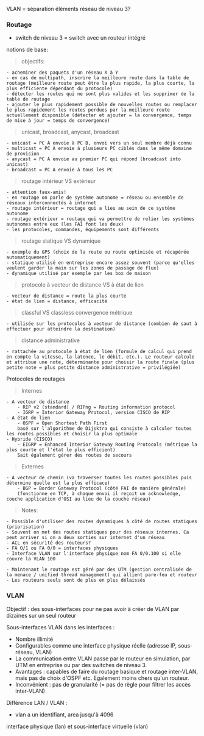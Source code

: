 VLAN = séparation
éléments réseau de niveau 3?

### Routage

- switch de niveau 3 = switch avec un routeur intégré

notions de base:

> objectifs:

    - acheminer des paquets d'un réseau X à Y
    - en cas de multipath, inscrire la meilleure route dans la table de routage (meilleure route peut être la plus rapide, la plus courte, la plus efficiente dépendant du protocole)
    - détecter les routes qui ne sont plus valides et les supprimer de la table de routage
    - ajouter le plus rapidement possible de nouvelles routes ou remplacer le plus rapidement les routes perdues par la meilleure route actuellement disponible (détecter et ajouter = la convergence, temps de mise à jour = temps de convergence)

> unicast, broadcast, anycast, broadcast

    - unicast = PC A envoie à PC B, envoi vers un seul membre déjà connu
    - multicast = PC A envoie à plusieurs PC ciblés dans le même domaine de provision
    - anycast = PC A envoie au premier PC qui répond (broadcast into unicast)
    - broadcast = PC A envoie à tous les PC

> routage intérieur VS extérieur

    - attention faux-amis!
    - en routage on parle de système autonome = réseau ou ensemble de réseaux interconnectés à internet
    - routage intérieur = routage qui a lieu au sein de ce système autonome
    - routage extérieur = routage qui va permettre de relier les systèmes autonomes entre eux (les FAI font les deux)
    - les protocoles, commandes, équipements sont différents

> routage statique VS dynamique

    - exemple du GPS (choix de la route ou route optimisée et récupérée automatiquement)
    - statique utilisé en entreprise encore assez souvent (parce qu'elles veulent garder la main sur les zones de passage de flux)
    - dynamique utilisé par exemple par les box de maison

> protocole à vecteur de distance VS à état de lien

    - vecteur de distance = route la plus courte
    - état de lien = distance, efficacité

> classful VS classless
> convergence
> métrique

    - utilisée sur les protocoles à vecteur de distance (combien de saut à effectuer pour atteindre la destination)

> distance administrative

    - rattachée au protocole à état de lien (formule de calcul qui prend en compte la vitesse, la latence, le débit, etc.). Le routeur calcule et attribue une note, déterminante pour choisir la route finale (plus petite note = plus petite distance administrative = privilégiée)

Protocoles de routages

> Internes

    - A vecteur de distance
        - RIP v2 (standard) / RIPng = Routing information protocol
        - IGRP = Interior Gateway Protocol, version CISCO de RIP
    - A état de lien
        - OSPF = Open Shortest Path First
        basé sur l'algorithme de Dijsktra qui consiste à calculer toutes les routes possibles et choisir la plus optimale
    - Hybride (CISCO)
        - EIGRP = Enhanced Interior Gateway Routing Protocols (métrique la plus courte et l'état le plus efficient)
        Sait également gérer des routes de secours

> Externes

    - A vecteur de chemin (va traverser toutes les routes possibles puis détermine quelle est la plus efficace)
        - BGP = Border Gateway Protocol (côté FAI de manière générale)
        (fonctionne en TCP, à chaque envoi il reçoit un acknowledge, couche application d'OSI au lieu de la couche réseau)

> Notes:

    - Possible d'utiliser des routes dynamiques à côté de routes statiques (priorisation)
    - Souvent on met des routes statiques pour des réseaux internes. Ca peut arriver si on a deux sorties sur internet d'un réseau
    - ACL en sécurité des routeurs?
    - FA O/1 ou FA 0/0 = interfaces physiques
    - Interface VLAN sur l'interface physique nom FA 0/0.100 si elle couvre la VLAN 100

    - Maintenant le routage est géré par des UTM (gestion centralisée de la menace / unified thread management) qui allient pare-feu et routeur
    - Les routeurs seuls sont de plus en plus délaissés


### VLAN

Objectif : des sous-interfaces pour ne pas avoir à créer de VLAN par dizaines sur un seul routeur

Sous-interfaces VLAN dans les interfaces :
- Nombre illimité 
- Configurables comme une interface physique réelle (adresse IP, sous-réseau, VLAN) 
- La communication entre VLAN passe par le routeur en simulation, par UTM en entreprise ou par des switches de niveau 3. 
- Avantages : capables de faire du routage basique et routage inter-VLAN, mais pas de choix d'OSPF etc. Egalement moins chers qu'un routeur. 
- Inconvénient : pas de granularité (= pas de règle pour filtrer les accès inter-VLAN)

Différence LAN / VLAN :
- vlan a un identifiant, area jusqu'à 4096

interface physique (lan) et sous-interface virtuelle (vlan)


